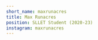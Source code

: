 ```yaml
---
short_name: maxrunacres
title: Max Runacres
position: SLLET Student (2020-23)
instagram: maxrunacres
---
```

